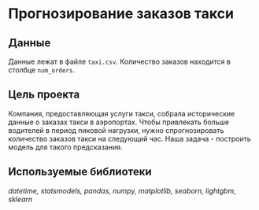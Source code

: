 # Прогнозирование заказов такси


## Данные

Данные лежат в файле `taxi.csv`. Количество заказов находится в столбце `num_orders`.


## Цель проекта

Компания, предоставляющая услуги такси, собрала исторические данные о заказах такси в аэропортах. Чтобы привлекать больше водителей в период пиковой нагрузки, нужно спрогнозировать количество заказов такси на следующий час. Наша задача - построить модель для такого предсказания.


## Используемые библиотеки
*datetime, statsmodels, pandas, numpy, matplotlib, seaborn, lightgbm, sklearn*